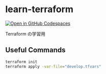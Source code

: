 # learn-terraform

[![Open in GitHub Codespaces](https://github.com/codespaces/badge.svg)](https://codespaces.new/Yoshida24/learn-terraform)

Terraform の学習用


## Useful Commands

```bash
terraform init
terraform apply -var-file="develop.tfvars"
```
